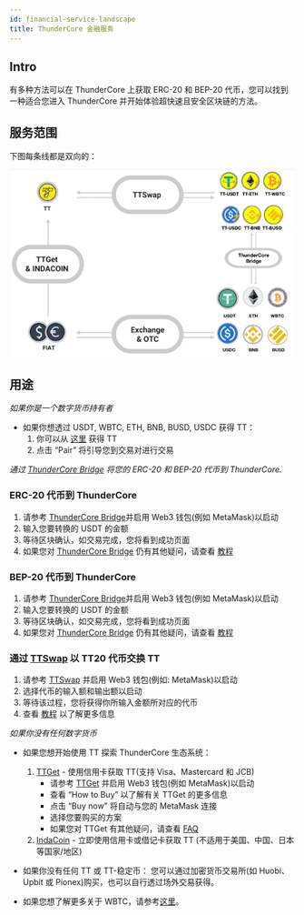 ```yaml
---
id: financial-service-landscape
title: ThunderCore 金融服务 
---
```

## Intro
有多种方法可以在 ThunderCore 上获取 ERC-20 和 BEP-20 代币，您可以找到一种适合您进入 ThunderCore 并开始体验超快速且安全区块链的方法。 

## 服务范围
下图每条线都是双向的：

![alt-text](assets/img/financial-service-landscape.png)

## 用途
_如果你是一个数字货币持有者_

* 如果你想透过 USDT, WBTC, ETH, BNB, BUSD, USDC 获得 TT： 
  1. 你可以从 [这里](https://coinmarketcap.com/currencies/thunder-token/#markets) 获得 TT  
  2. 点击 “Pair” 将引导您到交易对进行交易


_通过 [ThunderCore Bridge](https://bridge.thundercore.com/) 将您的 ERC-20 和 BEP-20 代币到 ThunderCore._
### ERC-20 代币到 ThunderCore
  1. 请参考 [ThunderCore Bridge](https://bridge.thundercore.com/eth/)并启用 Web3 钱包(例如 MetaMask)以启动 
  2. 输入您要转换的 USDT 的金额 
  3. 等待区块确认，如交易完成，您将看到成功页面 
  4. 如果您对 [ThunderCore Bridge](https://bridge.thundercore.com/eth/) 仍有其他疑问，请查看 [教程](https://docs.thundercore.com/docs/ThunderStableCoinTutorial.pdf)

### BEP-20 代币到 ThunderCore
  1. 请参考 [ThunderCore Bridge](https://bridge.thundercore.com/bsc/)并启用 Web3 钱包(例如 MetaMask)以启动 
  2. 输入您要转换的 USDT 的金额 
  3. 等待区块确认，如交易完成，您将看到成功页面 
  4. 如果您对 [ThunderCore Bridge](https://bridge.thundercore.com/bsc/) 仍有其他疑问，请查看 [教程](https://docs.thundercore.com/docs/TransferringCrossChainAssets-BSC.pdf)


### 通过 [TTSwap](https://ttswap.space/#/swap) 以 TT20 代币交换 TT
  1. 请参考 [TTSwap](https://ttswap.space/#/swap) 并启用 Web3 钱包(例如: MetaMask)以启动 
  2. 选择代币的输入额和输出额以启动  
  3. 等待该过程，您将获得你所输入金额所对应的代币 
  4. 查看 [教程](https://support-center-cn.thundercore.com/docs/ttswap/) 以了解更多信息

_如果你没有任何数字货币_

* 如果您想开始使用 TT 探索 ThunderCore 生态系统：
  1. [TTGet](https://indacoin.io/buy-thundertoken-with-card) - 使用信用卡获取 TT(支持 Visa、Mastercard 和 JCB)
     * 请参考 [TTGet](https://indacoin.io/buy-thundertoken-with-card) 并启用 Web3 钱包(例如 MetaMask)以启动 
     * 查看 “How to Buy” 以了解有关 TTGet 的更多信息
     * 点击 “Buy now” 将自动与您的 MetaMask 连接
     * 选择您要购买的方案
     * 如果您对 TTGet 有其他疑问，请查看 [FAQ](https://ttget.appcenter.games/)
  2. [IndaCoin](https://indacoin.io/buy-thundertoken-with-card) - 立即使用信用卡或借记卡获取 TT (不适用于美国、中国、日本等国家/地区)
* 如果你没有任何 TT 或 TT-稳定币：
您可以通过加密货币交易所(如 Huobi、Upbit 或 Pionex)购买，也可以自行透过场外交易获得。

* 如果您想了解更多关于 WBTC，请参考[这里](https://wbtc.network/)。
